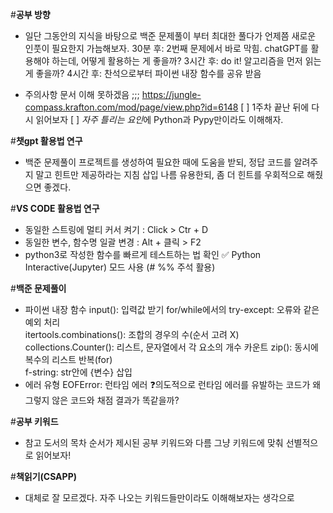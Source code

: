 #**공부 방향**
- 일단 그동안의 지식을 바탕으로 백준 문제풀이 부터 최대한 풀다가 언제쯤 새로운 인풋이 필요한지 가늠해보자.
    30분 후: 2번째 문제에서 바로 막힘. chatGPT를 활용해야 하는데, 어떻게 활용하는 게 좋을까?
    3시간 후: do it! 알고리즘을 먼저 읽는 게 좋을까?
    4시간 후: 찬석으로부터 파이썬 내장 함수를 공유 받음

- 주의사항 문서 이해 못하겠음 ;;;
    https://jungle-compass.krafton.com/mod/page/view.php?id=6148
    [ ] 1주차 끝난 뒤에 다시 읽어보자
        [ ] *자주 틀리는 요인*에 Python과 Pypy만이라도 이해해자.

#**챗gpt 활용법 연구**
- 백준 문제풀이 프로젝트를 생성하여 필요한 때에 도움을 받되, 정답 코드를 알려주지 말고 힌트만 제공하라는 지침 삽입
    나름 유용한되, 좀 더 힌트를 우회적으로 해줬으면 좋겠다.

#**VS CODE 활용법 연구**
- 동일한 스트링에 멀티 커서 켜기 : Click > Ctr + D
- 동일한 변수, 함수명 일괄 변경 : Alt + 클릭 > F2
- python3로 작성한 함수를 빠르게 테스트하는 법 확인
    ✅ Python Interactive(Jupyter) 모드 사용 (# %% 주석 활용)

#**백준 문제풀이**
- 파이썬 내장 함수
    input(): 입력값 받기
    for/while에서의 try-except: 오류와 같은 예외 처리    
    itertools.combinations(): 조합의 경우의 수(순서 고려 X)
    collections.Counter(): 리스트, 문자열에서 각 요소의 개수 카운트
    zip(): 동시에 복수의 리스트 반복(for)  
    f-string: str안에 {변수} 삽입
- 에러 유형
    EOFError: 런타임 에러
        ❓의도적으로 런타임 에러를 유발하는 코드가 왜 그렇지 않은 코드와 채점 결과가 똑같을까?

#**공부 키워드**
- 참고 도서의 목차 순서가 제시된 공부 키워드와 다름
    그냥 키워드에 맞춰 선별적으로 읽어보자!

#**책읽기(CSAPP)**
- 대체로 잘 모르겠다.
    자주 나오는 키워드들만이라도 이해해보자는 생각으로 











